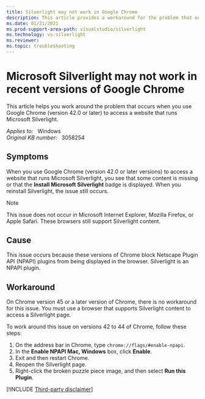 ```yaml
---
title: Silverlight may not work in Google Chrome
description: This article provides a workaround for the problem that occurs when you use Google Chrome (version 42.0 or later) to access a website that runs Microsoft Silverlight.
ms.date: 01/21/2021
ms.prod-support-area-path: visualstudio/silverlight
ms.technology: vs-silverlight
ms.reviewer: 
ms.topic: troubleshooting
---
```

# Microsoft Silverlight may not work in recent versions of Google Chrome

This article helps you work around the problem that occurs when you use Google Chrome (version 42.0 or later) to access a website that runs Microsoft Silverlight.

_Applies to:_ &nbsp; Windows  
_Original KB number:_ &nbsp; 3058254

## Symptoms

When you use Google Chrome (version 42.0 or later versions) to access a website that runs Microsoft Silverlight, you see that some content is missing or that the **Install Microsoft Silverlight** badge is displayed. When you reinstall Silverlight, the issue still occurs.

> [!NOTE]
> This issue does not occur in Microsoft Internet Explorer, Mozilla Firefox, or Apple Safari. These browsers still support Silverlight content.

## Cause

This issue occurs because these versions of Chrome block Netscape Plugin API (NPAPI) plugins from being displayed in the browser. Silverlight is an NPAPI plugin.

## Workaround

On Chrome version 45 or a later version of Chrome, there is no workaround for this issue. You must use a browser that supports Silverlight content to access a Silverlight page.

To work around this issue on versions 42 to 44 of Chrome, follow these steps:

1. On the address bar in Chrome, type `chrome://flags/#enable-npapi`.
1. In the **Enable NPAPI Mac, Windows** box, click **Enable**.
1. Exit and then restart Chrome.
1. Reopen the Silverlight page.
1. Right-click the broken puzzle piece image, and then select **Run this Plugin**.

[!INCLUDE [Third-party disclaimer](../../includes/third-party-disclaimer.md)]
